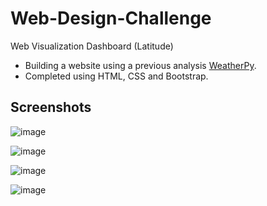 # Web-Design-Challenge
Web Visualization Dashboard (Latitude)

  * Building a website using a previous analysis [WeatherPy](https://github.com/Stevemilt/python-api-challenge/tree/main/WeatherPy).
  * Completed using HTML, CSS and Bootstrap.

## Screenshots
![image](https://user-images.githubusercontent.com/68937366/112251168-b8994400-8c95-11eb-88f3-4810ad5edcbc.png)

![image](https://user-images.githubusercontent.com/68937366/112251193-c353d900-8c95-11eb-8be2-ba66d1b26241.png)

![image](https://user-images.githubusercontent.com/68937366/112251242-db2b5d00-8c95-11eb-86fa-fa41737b2201.png)

![image](https://user-images.githubusercontent.com/68937366/112251268-e5e5f200-8c95-11eb-8364-61ef262af381.png)

